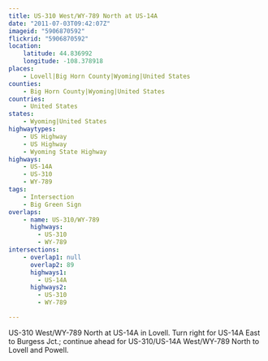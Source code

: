 ```yaml
---
title: US-310 West/WY-789 North at US-14A
date: "2011-07-03T09:42:07Z"
imageid: "5906870592"
flickrid: "5906870592"
location:
    latitude: 44.836992
    longitude: -108.378918
places:
    - Lovell|Big Horn County|Wyoming|United States
counties:
    - Big Horn County|Wyoming|United States
countries:
    - United States
states:
    - Wyoming|United States
highwaytypes:
    - US Highway
    - US Highway
    - Wyoming State Highway
highways:
    - US-14A
    - US-310
    - WY-789
tags:
    - Intersection
    - Big Green Sign
overlaps:
    - name: US-310/WY-789
      highways:
        - US-310
        - WY-789
intersections:
    - overlap1: null
      overlap2: 89
      highways1:
        - US-14A
      highways2:
        - US-310
        - WY-789

---
```

US-310 West/WY-789 North at US-14A in Lovell.  Turn right for US-14A East to Burgess Jct.; continue ahead for US-310/US-14A West/WY-789 North to Lovell and Powell.